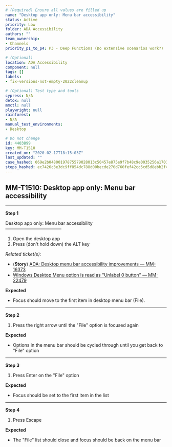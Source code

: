 ```yaml
---
# (Required) Ensure all values are filled up
name: "Desktop app only: Menu bar accessibility"
status: Active
priority: Low
folder: ADA Accessibility
authors: ""
team_ownership: 
- Channels
priority_p1_to_p4: P3 - Deep Functions (Do extensive scenarios work?)

# (Optional)
location: ADA Accessibility
component: null
tags: []
labels: 
- fix-versions-not-empty-2022cleanup

# (Optional) Test type and tools
cypress: N/A
detox: null
mmctl: null
playwright: null
rainforest: 
- N/A
manual_test_environments: 
- Desktop

# Do not change
id: 4403899
key: MM-T1510
created_on: "2020-02-17T18:15:03Z"
last_updated: ""
case_hashed: 069e2b04800197875579028013c50457e875e9f7b48c9e0035256a1703f045f342f32b63536015ef8bea3f6dfb9dfd65
steps_hashed: ec7426c3e3dc9ff854dc788d00becde270d760fef42cc5cd5d8ebb2f48e22633295a6fd23224abd4ff83b51bab93c2ac
---
```


<!-- (Auto-generated) Based on frontmatter's "key" and "name" -->

## MM-T1510: Desktop app only: Menu bar accessibility

---

**Step 1**

Desktop app only: Menu bar accessibility\
–––––––––––––––––––––––––

1. Open the desktop app
2. Press (don't hold down) the ALT key

_Related ticket(s):_

- (**Story**) [ADA: Desktop menu bar accessibility improvements — MM-16373](https://mattermost.atlassian.net/browse/MM-16373)
- [Windows Desktop Menu option is read as "Unlabel 0 button" — MM-22479](https://mattermost.atlassian.net/browse/MM-22479)

**Expected**

- Focus should move to the first item in desktop menu bar (File).

---

**Step 2**

1. Press the right arrow until the "File" option is focused again

**Expected**

- Options in the menu bar should be cycled through until you get back to "File" option

---

**Step 3**

1. Press Enter on the "File" option

**Expected**

- Focus should be set to the first item in the list

---

**Step 4**

1. Press Escape

**Expected**

- The "File" list should close and focus should be back on the menu bar
